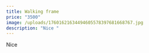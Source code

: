 ```yaml
---
title: Walking frame
price: "3500"
image: /uploads/17601621634494605578397681668767.jpg
description: "Nice "
---
```

Nice
